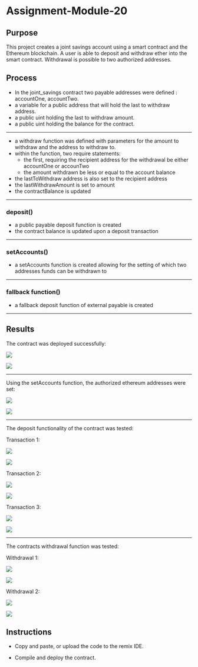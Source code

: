 # Assignment-Module-20

## Purpose

This project creates a joint savings account using a smart contract and the Ethereum blockchain. A user is able to deposit and withdraw ether into the smart contract. Withdrawal is possible to two authorized addresses.

## Process

- In the joint_savings contract two payable addresses were defined : accountOne, accountTwo.
- a variable for a public address that will hold the last to withdraw address.
- a public uint holding the last to withdraw amount.
- a public uint holding the balance for the contract.

---

- a withdraw function was defined with parameters for the amount to withdraw and the address to withdraw to.
- within the function, two require statements:
  - the first, requiring the recipient address for the withdrawal be either accountOne or accounTwo
  - the amount withdrawn be less or equal to the account balance
- the lastToWithdraw address is also set to the recipient address
- the lastWithdrawAmount is set to amount
- the contractBalance is updated

---

### deposit()

- a public payable deposit function is created
- the contract balance is updated upon a deposit transaction

---

### setAccounts()

- a setAccounts function is created allowing for the setting of which two addresses funds can be withdrawn to

---

### fallback function()

- a fallback deposit function of external payable is created

---

## Results

The contract was deployed successfully:

![](https://github.com/malrepos/Assignment-Module-20/blob/main/Execution_Results/deployed_contract.JPG)

![](https://github.com/malrepos/Assignment-Module-20/blob/main/Execution_Results/deployed_contract_log.JPG)

---

Using the setAccounts function, the authorized ethereum addresses were set:

![](/Execution_Results\setAccounts_function.JPG)

![](/Execution_Results\setAccounts_function_log.JPG)

---

The deposit functionality of the contract was tested:

Transaction 1:

![](/Execution_Results\transaction_1.JPG)

![](/Execution_Results\transaction_1_log.JPG)

Transaction 2:

![](/Execution_Results\transaction_2.JPG)

![](/Execution_Results\transaction_2_log.JPG)

Transaction 3:

![](/Execution_Results\transaction_3.JPG)

![](/Execution_Results\transaction_3_log.JPG)

---

The contracts withdrawal function was tested:

Withdrawal 1:

![](/Execution_Results\withdrawal_1.JPG)

![](/Execution_Results\withdrawal_1_log.JPG)

Withdrawal 2:

![](/Execution_Results\withdrawal_2.JPG)

![](/Execution_Results\withdrawal_2_log.JPG)

## Instructions

- Copy and paste, or upload the code to the remix IDE.

- Compile and deploy the contract.
